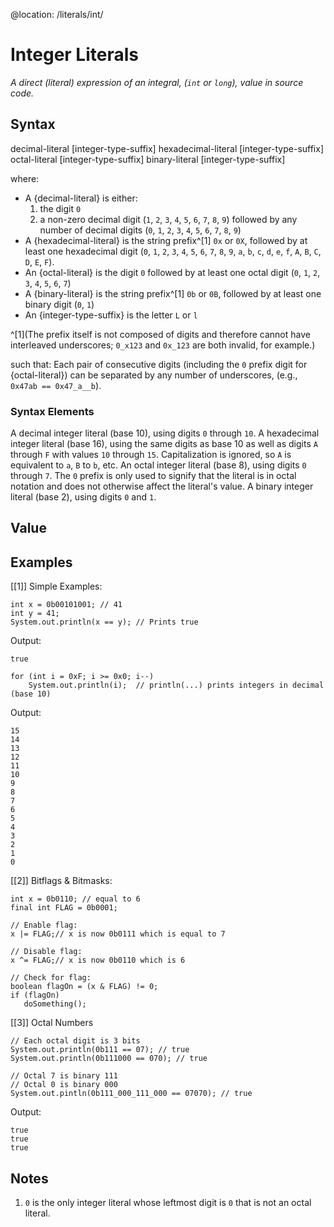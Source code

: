 @location: /literals/int/
# Integer Literals
*A direct (literal) expression of an integral, (`int` or `long`), value in source code.*

## Syntax
decimal-literal [integer-type-suffix]
hexadecimal-literal [integer-type-suffix]
octal-literal [integer-type-suffix]
binary-literal [integer-type-suffix]

where:
* A {decimal-literal} is either:
	1. the digit `0`
	2. a non-zero decimal digit (`1`, `2`, `3`, `4`, `5`, `6`, `7`, `8`, `9`)
followed by any number of decimal digits (`0`, `1`, `2`, `3`, `4`, `5`, `6`, `7`, `8`, `9`)
* A {hexadecimal-literal} is the string prefix^[1] `0x` or `0X`, followed by at least one hexadecimal digit (`0`, `1`, `2`, `3`, `4`, `5`, `6`, `7`, `8`, `9`, `a`, `b`, `c`, `d`, `e`, `f`, `A`, `B`, `C`, `D`, `E`, `F`).
* An {octal-literal} is the digit `0` followed by at least one octal digit (`0`, `1`, `2`, `3`, `4`, `5`, `6`, `7`)
* A {binary-literal} is the string prefix^[1] `0b` or `0B`, followed by at least one binary digit (`0`, `1`)
* An {integer-type-suffix} is the letter `L` or `l`

^[1](The prefix itself is not composed of digits and therefore cannot have interleaved underscores; `0_x123` and `0x_123` are both invalid, for example.)

such that:
Each pair of consecutive digits (including the `0` prefix digit for {octal-literal}) can be separated by any number of underscores, (e.g., `0x47ab == 0x47_a__b`).

### Syntax Elements
A decimal integer literal (base 10), using digits `0` through `10`.
A hexadecimal integer literal (base 16), using the same digits as base 10 as well as digits `A` through `F` with values `10` through `15`. Capitalization is ignored, so `A` is equivalent to `a`, `B` to `b`, etc.
An octal integer literal (base 8), using digits `0` through `7`. The `0` prefix is only used to signify that the literal is in octal notation and does not otherwise affect the literal's value.
A binary integer literal (base 2), using digits `0` and `1`.

## Value

## Examples
[[1]] Simple Examples:
```
int x = 0b00101001; // 41
int y = 41;
System.out.println(x == y); // Prints true
```
Output:
```output
true
```

```
for (int i = 0xF; i >= 0x0; i--)
	System.out.println(i);	// println(...) prints integers in decimal (base 10)
```
Output:
```output
15
14
13
12
11
10
9
8
7
6
5
4
3
2
1
0
```

[[2]] Bitflags &amp; Bitmasks:
```
int x = 0b0110; // equal to 6
final int FLAG = 0b0001;

// Enable flag:
x |= FLAG;// x is now 0b0111 which is equal to 7

// Disable flag:
x ^= FLAG;// x is now 0b0110 which is 6

// Check for flag:
boolean flagOn = (x & FLAG) != 0;
if (flagOn)
   doSomething();
```

[[3]] Octal Numbers
```
// Each octal digit is 3 bits
System.out.println(0b111 == 07); // true
System.out.println(0b111000 == 070); // true

// Octal 7 is binary 111
// Octal 0 is binary 000
System.out.pintln(0b111_000_111_000 == 07070); // true
```
Output:
```output
true
true
true
```

## Notes
1. `0` is the only integer literal whose leftmost digit is `0` that is not an octal literal.